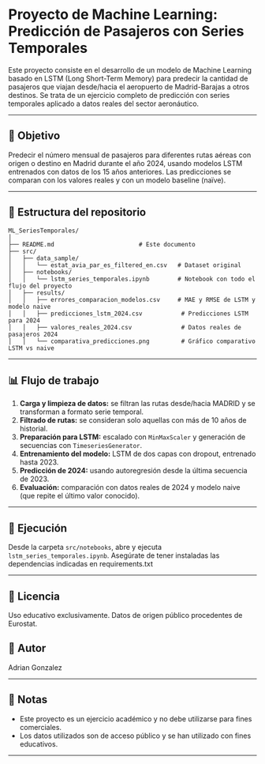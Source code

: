# Proyecto de Machine Learning: Predicción de Pasajeros con Series Temporales

Este proyecto consiste en el desarrollo de un modelo de Machine Learning basado en LSTM (Long Short-Term Memory) para predecir la cantidad de pasajeros que viajan desde/hacia el aeropuerto de Madrid-Barajas a otros destinos. Se trata de un ejercicio completo de predicción con series temporales aplicado a datos reales del sector aeronáutico.

---

## 📅 Objetivo

Predecir el número mensual de pasajeros para diferentes rutas aéreas con origen o destino en Madrid durante el año 2024, usando modelos LSTM entrenados con datos de los 15 años anteriores. Las predicciones se comparan con los valores reales y con un modelo baseline (naïve).

---

## 📂 Estructura del repositorio

```
ML_SeriesTemporales/
│
├── README.md                        # Este documento
├── src/
│   ├── data_sample/
│   │   └── estat_avia_par_es_filtered_en.csv   # Dataset original
│   ├── notebooks/
│   │   └── lstm_series_temporales.ipynb        # Notebook con todo el flujo del proyecto
│   ├── results/
│   │   ├── errores_comparacion_modelos.csv     # MAE y RMSE de LSTM y modelo naive
│   │   ├── predicciones_lstm_2024.csv           # Predicciones LSTM para 2024
│   │   ├── valores_reales_2024.csv              # Datos reales de pasajeros 2024
│   │   └── comparativa_predicciones.png         # Gráfico comparativo LSTM vs naive
```

---

## 📊 Flujo de trabajo

1. **Carga y limpieza de datos:** se filtran las rutas desde/hacia MADRID y se transforman a formato serie temporal.
2. **Filtrado de rutas:** se consideran solo aquellas con más de 10 años de historial.
3. **Preparación para LSTM:** escalado con `MinMaxScaler` y generación de secuencias con `TimeseriesGenerator`.
4. **Entrenamiento del modelo:** LSTM de dos capas con dropout, entrenado hasta 2023.
5. **Predicción de 2024:** usando autoregresión desde la última secuencia de 2023.
6. **Evaluación:** comparación con datos reales de 2024 y modelo naive (que repite el último valor conocido).

---

## 🔹 Ejecución

Desde la carpeta `src/notebooks`, abre y ejecuta `lstm_series_temporales.ipynb`. Asegúrate de tener instaladas las dependencias indicadas en requirements.txt

---

## 📄 Licencia

Uso educativo exclusivamente. Datos de origen público procedentes de Eurostat.

## 👤 Autor

Adrian Gonzalez

---

## 📜 Notas

- Este proyecto es un ejercicio académico y no debe utilizarse para fines comerciales.
- Los datos utilizados son de acceso público y se han utilizado con fines educativos.

---
